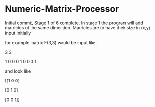 # Numeric-Matrix-Processor
Initial commit, Stage 1 of 6 complete.
In stage 1 the program will add matricies of the same dimention.
Matricies are to have their size in (x,y) input initially.

for example matrix F(3,3) would be input like:

3 3

1 0 0 0 1 0 0 0 1

and look like:

[[1 0 0]

[0 1 0]

[0 0 1]]

